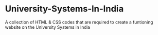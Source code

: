 # University-Systems-In-India
A collection of HTML &amp; CSS codes that are required to create a funtioning website on the University Systems in India
